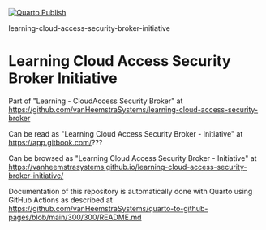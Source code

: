 [![Quarto Publish](https://github.com/vanHeemstraSystems/learning-cloud-access-security-broker-initiative/actions/workflows/publish.yml/badge.svg)](https://github.com/vanHeemstraSystems/learning-cloud-access-security-broker-initiative/actions/workflows/publish.yml)

learning-cloud-access-security-broker-initiative
# Learning Cloud Access Security Broker Initiative

Part of "Learning - CloudAccess Security Broker" at https://github.com/vanHeemstraSystems/learning-cloud-access-security-broker

Can be read as "Learning Cloud Access Security Broker - Initiative" at https://app.gitbook.com/???

Can be browsed as "Learning Cloud Access Security Broker - Initiative" at https://vanheemstrasystems.github.io/learning-cloud-access-security-broker-initiative/

Documentation of this repository is automatically done with Quarto using GitHub Actions as described at https://github.com/vanHeemstraSystems/quarto-to-github-pages/blob/main/300/300/README.md
